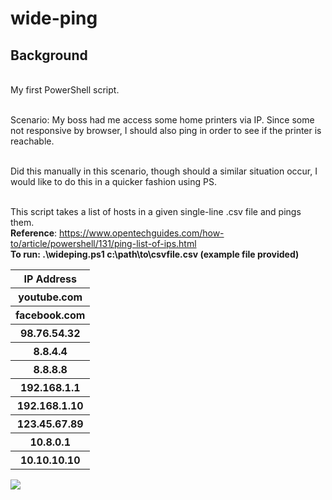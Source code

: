 # wide-ping

## Background

</br> My first PowerShell script. 
 
</br> Scenario: My boss had me access some home printers via IP. Since some not responsive by browser, I should also ping in order to see if the printer is reachable. 

</br> Did this manually in this scenario, though should a similar situation occur, I would
like to do this in a quicker fashion using PS.

</br> This script takes a list of hosts in a given single-line .csv file and pings them.
</br> <b>Reference</b>: https://www.opentechguides.com/how-to/article/powershell/131/ping-list-of-ips.html
</br><b>To run: .\wideping.ps1 c:\path\to\csvfile.csv (example file provided)
 
<p>
 <table style="width:100%">
   <tr>
    <th>IP Address</th>
   </tr>
   <tr>
    <th>youtube.com</th>
   </tr>
   <tr>
    <th>facebook.com</th>
   </tr>
   <tr>
    <th>98.76.54.32</th>
   </tr>
   <tr>
    <th>8.8.4.4</th>
   </tr>
   <tr>
    <th>8.8.8.8</th>
   </tr>
   <tr>
    <th>192.168.1.1</th>
   </tr>
   <tr>
    <th>192.168.1.10</th>
   </tr>
   <tr>
    <th>123.45.67.89</th>
   </tr>
   <tr>
    <th>10.8.0.1</th>
   </tr>
   <tr>
    <th>10.10.10.10</th>
   </tr>

</table>
<img src="https://hosting.photobucket.com/images/i/trillz3/psdemo.PNG?width=1920&height=1080&fit=bounds"></img>
</p>
 
 










 

